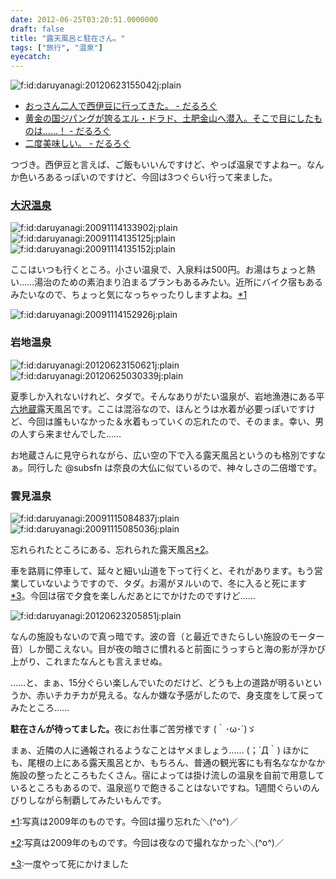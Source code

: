 ```yaml
---
date: 2012-06-25T03:20:51.0000000
draft: false
title: "露天風呂と駐在さん。"
tags: ["旅行", "温泉"]
eyecatch: 
---
```

<p><img src="20120623155042.jpg" alt="f:id:daruyanagi:20120623155042j:plain" title="f:id:daruyanagi:20120623155042j:plain" class="hatena-fotolife"></p>

<ul>
<li><a href="http://daruyanagi.hatenablog.com/entry/2012/06/24/174143">&#x304A;&#x3063;&#x3055;&#x3093;&#x4E8C;&#x4EBA;&#x3067;&#x897F;&#x4F0A;&#x8C46;&#x306B;&#x884C;&#x3063;&#x3066;&#x304D;&#x305F;&#x3002; - &#x3060;&#x308B;&#x308D;&#x3050;</a></li>
<li><a href="http://daruyanagi.hatenablog.com/entry/2012/06/24/183810">&#x9EC4;&#x91D1;&#x306E;&#x56FD;&#x30B8;&#x30D1;&#x30F3;&#x30B0;&#x304C;&#x8A87;&#x308B;&#x30A8;&#x30EB;&#x30FB;&#x30C9;&#x30E9;&#x30C9;&#x3001;&#x571F;&#x80A5;&#x91D1;&#x5C71;&#x3078;&#x6F5C;&#x5165;&#x3002;&#x305D;&#x3053;&#x3067;&#x76EE;&#x306B;&#x3057;&#x305F;&#x3082;&#x306E;&#x306F;&hellip;&hellip;&#xFF01; - &#x3060;&#x308B;&#x308D;&#x3050;</a></li>
<li><a href="http://daruyanagi.hatenablog.com/entry/2012/06/24/211414">&#x4E8C;&#x5EA6;&#x7F8E;&#x5473;&#x3057;&#x3044;&#x3002; - &#x3060;&#x308B;&#x308D;&#x3050;</a></li>
</ul><p>つづき。西伊豆と言えば、ご飯もいいんですけど、やっぱ温泉ですよねー。なんか色いろあるっぽいのですけど、今回は3つぐらい行って来ました。</p>

<div class="section">
<h3><a class="keyword" href="http://d.hatena.ne.jp/keyword/%C2%E7%C2%F4%B2%B9%C0%F4">大沢温泉</a></h3>
<p><img src="20091114133902.jpg" alt="f:id:daruyanagi:20091114133902j:plain" title="f:id:daruyanagi:20091114133902j:plain" class="hatena-fotolife"><img src="20091114135125.jpg" alt="f:id:daruyanagi:20091114135125j:plain" title="f:id:daruyanagi:20091114135125j:plain" class="hatena-fotolife"><img src="20091114135152.jpg" alt="f:id:daruyanagi:20091114135152j:plain" title="f:id:daruyanagi:20091114135152j:plain" class="hatena-fotolife"></p><p>ここはいつも行くところ。小さい温泉で、入泉料は500円。お湯はちょっと熱い……湯治のための素泊まり泊まるプランもあるみたい。近所にバイク宿もあるみたいなので、ちょっと気になっちゃったりしますよね。<a href="#f1" name="fn1" title="写真は2009年のものです。今回は撮り忘れた＼(^o^)／">*1</a></p><p><img src="20091114152926.jpg" alt="f:id:daruyanagi:20091114152926j:plain" title="f:id:daruyanagi:20091114152926j:plain" class="hatena-fotolife"></p>

</div>
<div class="section">
<h3>岩地温泉</h3>
<p><img src="20120623150621.jpg" alt="f:id:daruyanagi:20120623150621j:plain" title="f:id:daruyanagi:20120623150621j:plain" class="hatena-fotolife"><img src="20120625030339.jpg" alt="f:id:daruyanagi:20120625030339j:plain" title="f:id:daruyanagi:20120625030339j:plain" class="hatena-fotolife"></p><p>夏季しか入れないけれど、タダで。そんなありがたい温泉が、岩地漁港にある平<a class="keyword" href="http://d.hatena.ne.jp/keyword/%CF%BB%C3%CF%C2%A2">六地蔵</a>露天風呂です。ここは混浴なので、ほんとうは水着が必要っぽいですけど、今回は誰もいなかった＆水着もっていくの忘れたので、そのまま。幸い、男の人すら来ませんでした……</p><p>お地蔵さんに見守られながら、広い空の下で入る露天風呂というのも格別ですなぁ。同行した @subsfn は奈良の大仏に似ているので、神々しさの二倍増です。</p>

</div>
<div class="section">
<h3>雲見温泉</h3>
<p><img src="20091115084837.jpg" alt="f:id:daruyanagi:20091115084837j:plain" title="f:id:daruyanagi:20091115084837j:plain" class="hatena-fotolife"><img src="20091115085036.jpg" alt="f:id:daruyanagi:20091115085036j:plain" title="f:id:daruyanagi:20091115085036j:plain" class="hatena-fotolife"></p><p>忘れられたところにある、忘れられた露天風呂<a href="#f2" name="fn2" title="写真は2009年のものです。今回は夜なので撮れなかった＼(^o^)／">*2</a>。</p><p>車を路肩に停車して、延々と細い山道を下って行くと、それがあります。もう営業していないようですので、タダ。お湯がヌルいので、冬に入ると死にます<a href="#f3" name="fn3" title="一度やって死にかけました">*3</a>。今回は宿で夕食を楽しんだあとにでかけたのですけど……</p><p><img src="20120623205851.jpg" alt="f:id:daruyanagi:20120623205851j:plain" title="f:id:daruyanagi:20120623205851j:plain" class="hatena-fotolife"></p><p>なんの施設もないので真っ暗です。波の音（と最近できたらしい施設のモーター音）しか聞こえない。目が夜の暗さに慣れると前面にうっすらと海の影が浮かび上がり、これまたなんとも言えませぬ。</p><p>……と、まぁ、15分ぐらい楽しんでいたのだけど、どうも上の道路が明るいというか、赤いチカチカが見える。なんか嫌な予感がしたので、身支度をして戻ってみたところ……</p><p><b>駐在さんが待ってました。</b>夜にお仕事ご苦労様です (｀･ω･´)ゞ</p><p>まぁ、近隣の人に通報されるようなことはヤメましょう…… (；´Д｀) ほかにも、尾根の上にある露天風呂とか、もちろん、普通の観光客にも有名ななかなか施設の整ったところもたくさん。宿によっては掛け流しの温泉を自前で用意しているところもあるので、温泉巡りで飽きることはないですね。1週間ぐらいのんびりしながら制覇してみたいもんです。</p>

</div><div class="footnote">
<p class="footnote"><a href="#fn1" name="f1" class="footnote-number">*1</a><span class="footnote-delimiter">:</span><span class="footnote-text">写真は2009年のものです。今回は撮り忘れた＼(^o^)／</span></p>
<p class="footnote"><a href="#fn2" name="f2" class="footnote-number">*2</a><span class="footnote-delimiter">:</span><span class="footnote-text">写真は2009年のものです。今回は夜なので撮れなかった＼(^o^)／</span></p>
<p class="footnote"><a href="#fn3" name="f3" class="footnote-number">*3</a><span class="footnote-delimiter">:</span><span class="footnote-text">一度やって死にかけました</span></p>
</div>